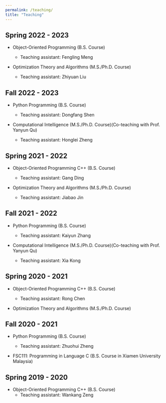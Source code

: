 ```yaml
---
permalink: /teaching/
title: "Teaching"
---
```


## <i class="fa fa-book" aria-hidden="true"></i> Spring 2022 - 2023

* Object-Oriented Programming (B.S. Course)
	* Teaching assistant: Fengling Meng

* Optimization Theory and Algorithms (M.S./Ph.D. Course)
	* Teaching assistant: Zhiyuan Liu

## <i class="fa fa-book" aria-hidden="true"></i> Fall 2022 - 2023 

* Python Programming (B.S. Course)
	* Teaching assistant: Dongfang Shen
	
* Computational Intelligence (M.S./Ph.D. Course)(Co-teaching with Prof. Yanyun Qu)
	* Teaching assistant: Honglei Zheng
	
## <i class="fa fa-book" aria-hidden="true"></i> Spring 2021 - 2022

* Object-Oriented Programming C++ (B.S. Course)
	* Teaching assistant: Gang Ding

* Optimization Theory and Algorithms (M.S./Ph.D. Course)
	* Teaching assistant: Jiabao Jin

## <i class="fa fa-book" aria-hidden="true"></i> Fall 2021 - 2022 

* Python Programming (B.S. Course)
	* Teaching assistant: Kaiyun Zhang
	
* Computational Intelligence (M.S./Ph.D. Course)(Co-teaching with Prof. Yanyun Qu)
	* Teaching assistant: Xia Kong
	
## <i class="fa fa-book" aria-hidden="true"></i> Spring 2020 - 2021

* Object-Oriented Programming C++ (B.S. Course)
	* Teaching assistant: Rong Chen

* Optimization Theory and Algorithms (M.S./Ph.D. Course)

## <i class="fa fa-book" aria-hidden="true"></i> Fall 2020 - 2021 

* Python Programming (B.S. Course)
	* Teaching assistant: Zhuohui Zheng
	
* FSC111: Programming in Language C (B.S. Course in Xiamen University Malaysia)

## <i class="fa fa-book" aria-hidden="true"></i> Spring 2019 - 2020

* Object-Oriented Programming C++ (B.S. Course)
	* Teaching assistant: Wankang Zeng

	

	

